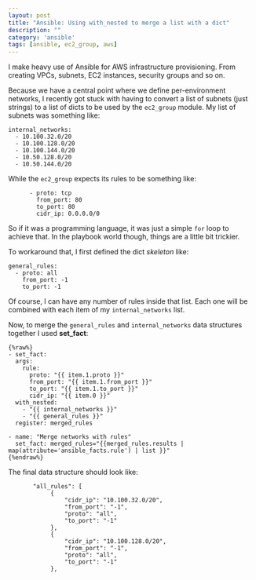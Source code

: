```yaml
---
layout: post
title: "Ansible: Using with_nested to merge a list with a dict"
description: ""
category: 'ansible'
tags: [ansible, ec2_group, aws]
---
```


I make heavy use of Ansible for AWS infrastructure provisioning. From creating VPCs, subnets, EC2 instances, security groups and so on.

Because we have a central point where we define per-environment networks, I recently got stuck with having to convert a list of subnets (just strings) to a list of dicts to be used by the `ec2_group` module. My list of subnets was something like:

```
internal_networks:
  - 10.100.32.0/20
  - 10.100.128.0/20
  - 10.100.144.0/20
  - 10.50.128.0/20
  - 10.50.144.0/20
```

While the `ec2_group` expects its rules to be something like:

```
      - proto: tcp
        from_port: 80
        to_port: 80
        cidr_ip: 0.0.0.0/0
```

So if it was a programming language, it was just a simple `for` loop to achieve that. In the playbook world though, things are a little bit trickier.

To workaround that, I first defined the dict *skeleton* like:

```
general_rules:
  - proto: all
    from_port: -1
    to_port: -1
```

Of course, I can have any number of rules inside that list. Each one will be combined with each item of my `internal_networks` list.

Now, to merge the `general_rules` and `internal_networks` data structures together I used **set_fact**:

```
{%raw%}
- set_fact:
  args:
    rule:
      proto: "{{ item.1.proto }}"
      from_port: "{{ item.1.from_port }}"
      to_port: "{{ item.1.to_port }}"
      cidr_ip: "{{ item.0 }}"
  with_nested:
    - "{{ internal_networks }}"
    - "{{ general_rules }}"
  register: merged_rules

- name: "Merge networks with rules"
  set_fact: merged_rules="{{merged_rules.results | map(attribute='ansible_facts.rule') | list }}"
{%endraw%}
```

The final data structure should look like:

```
       "all_rules": [
            {
                "cidr_ip": "10.100.32.0/20",
                "from_port": "-1",
                "proto": "all",
                "to_port": "-1"
            },
            {
                "cidr_ip": "10.100.128.0/20",
                "from_port": "-1",
                "proto": "all",
                "to_port": "-1"
            },
```

